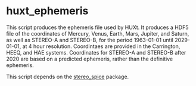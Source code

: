 # huxt_ephemeris

This script produces the ephemeris file used by HUXt. It produces a HDF5 file of the coordinates of Mercury, Venus,
Earth, Mars, Jupiter, and Saturn, as well as  STEREO-A and STEREO-B, for the period 1963-01-01 until 2029-01-01, at 
4 hour resolution. Coordintaes are provided in the Carrington, HEEQ, and HAE systems. Coordinates for STEREO-A and
STEREO-B after 2020 are based on a predicted ephemeris, rather than the definitive ephemeris.

This script depends on the [stereo_spice](https://github.com/LukeBarnard/stereo_spice) package. 

